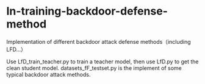 # In-training-backdoor-defense-method
Implementation of different backdoor attack defense methods（including LFD...）

Use LfD_train_teacher.py to train a teacher model, then use LfD.py to get the clean student model. datasets_fF_testset.py is the implement of some typical backdoor attack methods.
